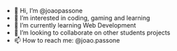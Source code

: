 - 👋 Hi, I’m @joaopassone
- 👀 I’m interested in coding, gaming and learning
- 🌱 I’m currently learning Web Development
- 💞️ I’m looking to collaborate on other students projects
- 📫 How to reach me: @joao.passone

<!---
joaopassone/joaopassone is a ✨ special ✨ repository because its `README.md` (this file) appears on your GitHub profile.
You can click the Preview link to take a look at your changes.
--->
